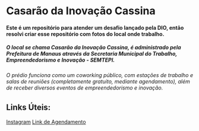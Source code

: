 # Casarão da Inovação Cassina
#### Este é um repositório para atender um desafio lançado pela DIO, então resolvi criar esse repositório com fotos do local onde trabalho.
##### O local se chama Casarão da Inovação Cassina, é administrado pela Prefeitura de Manaus através da Secretaria Municipal do Trabalho, Empreendedorismo e Inovação - SEMTEPI.
###### O prédio funciona como um coworking público, com estações de trabalho e salas de reuniões (completamente gratuito, mediante agendamento), além de receber diversos eventos de empreendedorismo e inovação.

## Links Úteis:
[Instagram](https://www.instagram.com/casaraodainovacaocassina/)
[Link de Agendamento](http://bit.ly/agendamentocassina)
